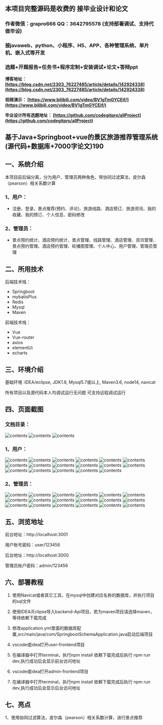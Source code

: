 ## 本项目完整源码是收费的  接毕业设计和论文

### 作者微信：grapro666 QQ：3642795578 (支持部署调试、支持代做毕设)

### 接javaweb、python、小程序、H5、APP、各种管理系统、单片机、嵌入式等开发

### 选题+开题报告+任务书+程序定制+安装调试+论文+答辩ppt

**博客地址：
[https://blog.csdn.net/2303_76227485/article/details/142924338](https://blog.csdn.net/2303_76227485/article/details/142924338)**

**视频演示：
[https://www.bilibili.com/video/BV1gTmGYCEif/](https://www.bilibili.com/video/BV1gTmGYCEif/)**

**毕业设计所有选题地址：
[https://github.com/codegitpro/allProject](https://github.com/codegitpro/allProject)**

## 基于Java+Springboot+vue的景区旅游推荐管理系统(源代码+数据库+7000字论文)190

## 一、系统介绍
本项目前后端分离，分为用户、管理员两种角色，带协同过滤算法，皮尔森（pearson）相关系数计算
### 1、用户：
- 注册、登录、景点推荐(预约、评论)、旅游线路、酒店预订、旅游资讯、我的收藏、我的预订、个人信息、密码修改
### 2、管理员：
- 景点预约统计、酒店预约统计、景点管理、线路管理、酒店管理、资讯管理、景点预约管理、酒店预约管理、轮播图管理、个人中心、用户管理、管理员管理

## 二、所用技术

后端技术栈：

- Springboot
- mybatisPlus
- Redis
- Mysql
- Maven

前端技术栈：

- Vue
- Vue-router
- axios
- elementUi
- echarts

## 三、环境介绍

基础环境 :IDEA/eclipse, JDK1.8, Mysql5.7或以上, Maven3.6, node14, navicat

所有项目以及源代码本人均调试运行无问题 可支持远程调试运行

## 四、页面截图
### 文档目录：
![contents](./picture/picture0.png)
![contents](./picture/picture00.png)
![contents](./picture/picture000.png)
### 1、用户：
![contents](./picture/picture1.png)
![contents](./picture/picture2.png)
![contents](./picture/picture3.png)
![contents](./picture/picture4.png)
![contents](./picture/picture5.png)
![contents](./picture/picture6.png)
![contents](./picture/picture7.png)
![contents](./picture/picture8.png)
![contents](./picture/picture9.png)
![contents](./picture/picture10.png)
![contents](./picture/picture11.png)
![contents](./picture/picture12.png)
![contents](./picture/picture13.png)
![contents](./picture/picture14.png)
![contents](./picture/picture15.png)
![contents](./picture/picture16.png)
![contents](./picture/picture17.png)

### 2、管理员：
![contents](./picture/picture18.png)
![contents](./picture/picture19.png)
![contents](./picture/picture20.png)
![contents](./picture/picture21.png)
![contents](./picture/picture22.png)
![contents](./picture/picture23.png)
![contents](./picture/picture24.png)
![contents](./picture/picture25.png)
![contents](./picture/picture26.png)
![contents](./picture/picture27.png)
![contents](./picture/picture28.png)
![contents](./picture/picture29.png)
![contents](./picture/picture30.png)
![contents](./picture/picture31.png)
![contents](./picture/picture32.png)
![contents](./picture/picture33.png)
![contents](./picture/picture34.png)
![contents](./picture/picture35.png)

## 五、浏览地址
前台地址：http://localhost:3001

用户账号密码：user/123456

后台地址：http://localhost:3000

管理员账户密码：admin/123456

## 六、部署教程
1. 使用Navicat或者其它工具，在mysql中创建对应名称的数据库，并执行项目的sql文件

2. 使用IDEA/Eclipse导入backend-Api项目，若为maven项目请选择maven，等待依赖下载完成

3. 修改application.yml里面的数据库配置,src/main/java/com/SpringbootSchemaApplication.java启动后端项目

4. vscode或idea打开user-frontend项目

5. 在编译器中打开terminal，执行npm install 依赖下载完成后执行 npm run dev,执行成功后会显示前台访问地址

6. vscode或idea打开admin-frontend项目

7. 在编译器中打开terminal，执行npm install 依赖下载完成后执行 npm run dev,执行成功后会显示后台访问地址

## 七、亮点
1、使用协同过滤算法，皮尔森（pearson）相关系数计算，进行景点推荐
